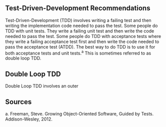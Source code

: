 ## Test-Driven-Development Recommendations
Test-Driven-Development (TDD) involves writing a failing test and then writing the implementation code needed to pass the test. Some people do TDD with unit tests. They write a failing unit test and then write the code needed to pass the test. Some people do TDD with acceptance tests where they write a failing acceptance test first and then write the code needed to pass the acceptance test (ATDD). The best way to do TDD is to use it for both acceptance tests and unit tests.<sup>a</sup> This is sometimes referred to as double loop TDD.

## Double Loop TDD
Double Loop TDD involves an outer

## Sources
a. Freeman, Steve. Growing Object-Oriented Software, Guided by Tests. Addison-Wesley, 2012.
